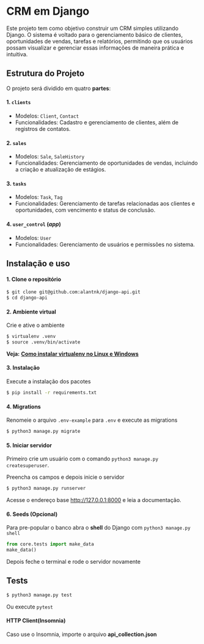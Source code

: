 # CRM em Django

Este projeto tem como objetivo construir um CRM simples utilizando Django. O sistema é voltado para o gerenciamento básico de clientes, oportunidades de vendas, tarefas e relatórios, permitindo que os usuários possam visualizar e gerenciar essas informações de maneira prática e intuitiva.


## Estrutura do Projeto

O projeto será dividido em quatro **partes**:

#### 1. `clients`

-   Modelos: `Client`, `Contact`
-   Funcionalidades: Cadastro e gerenciamento de clientes, além de registros de contatos.

#### 2. `sales`

-   Modelos: `Sale`, `SaleHistory`
-   Funcionalidades: Gerenciamento de oportunidades de vendas, incluindo a criação e atualização de estágios.

#### 3. `tasks`

-   Modelos: `Task`, `Tag`
-   Funcionalidades: Gerenciamento de tarefas relacionadas aos clientes e oportunidades, com vencimento e status de conclusão.

#### 4. `user_control` (_app_)

-   Modelos: `User`
-   Funcionalidades: Gerenciamento de usuários e permissões no sistema.

## Instalação e uso

#### 1. Clone o repositório

```bash
$ git clone git@github.com:alantnk/django-api.git
$ cd django-api
```

#### 2. Ambiente virtual

Crie e ative o ambiente

```bash
$ virtualenv .venv
$ source .venv/bin/activate
```

**Veja:** [**Como instalar virtualenv no Linux e Windows**](https://www.geeksforgeeks.org/creating-python-virtual-environment-windows-linux/)

#### 3. Instalação

Execute a instalação dos pacotes

```bash
$ pip install -r requirements.txt
```

#### 4. Migrations

Renomeie o arquivo `.env-example` para `.env` e execute as migrations

```bash
$ python3 manage.py migrate
```

#### 5. Iniciar servidor

Primeiro crie um usuário com o comando `python3 manage.py createsuperuser`.

Preencha os campos e depois inicie o servidor

```bash
$ python3 manage.py runserver
```

Acesse o endereço base http://127.0.0.1:8000 e leia a documentação.

#### 6. Seeds (Opcional)

Para pre-popular o banco abra o **shell** do Django com `python3 manage.py shell`

```py
from core.tests import make_data
make_data()
```

Depois feche o terminal e rode o servidor novamente

## Tests

```bash
$ python3 manage.py test
```

Ou execute `pytest`

#### HTTP Client(Insomnia)

Caso use o Insomnia, importe o arquivo **api_collection.json**
